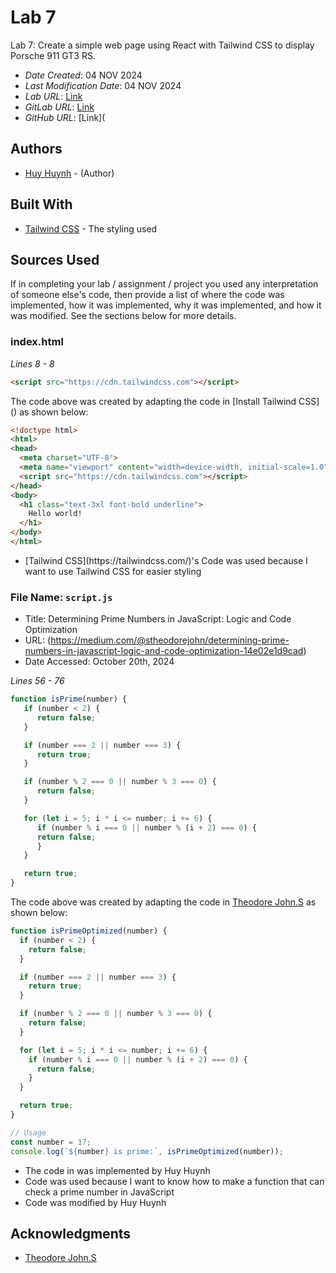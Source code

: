 # Lab 7

Lab 7: Create a simple web page using React with Tailwind CSS to display Porsche 911 GT3 RS.

* *Date Created*: 04 NOV 2024
* *Last Modification Date*: 04 NOV 2024
* *Lab URL*: [Link](https://web.cs.dal.ca/~huyh/csci3172/lab5/)
* *GitLab URL*: [Link](https://git.cs.dal.ca/huyh/csci3172/-/tree/main/labs/lab5?ref_type=heads)
* *GitHub URL*: [Link](


## Authors

* [Huy Huynh](huy.huynh@dal.ca) - (Author)

## Built With

<!--- Provide a list of the frameworks used to build this application, your list should include the name of the framework used, the url where the framework is available for download and what the framework was used for, see the example below --->

* [Tailwind CSS](https://tailwindcss.com/) - The styling used


## Sources Used

If in completing your lab / assignment / project you used any interpretation of someone else's code, then provide a list of where the code was implemented, how it was implemented, why it was implemented, and how it was modified. See the sections below for more details.


### index.html

*Lines 8 - 8*

```html
<script src="https://cdn.tailwindcss.com"></script> 

```

The code above was created by adapting the code in [Install Tailwind CSS](<script src="https://cdn.tailwindcss.com"></script>) as shown below: 

```html
<!doctype html>
<html>
<head>
  <meta charset="UTF-8">
  <meta name="viewport" content="width=device-width, initial-scale=1.0">
  <script src="https://cdn.tailwindcss.com"></script>
</head>
<body>
  <h1 class="text-3xl font-bold underline">
    Hello world!
  </h1>
</body>
</html>
```


- <!---Why---> [Tailwind CSS](https://tailwindcss.com/)'s Code was used because I want to use Tailwind CSS for easier styling



### File Name: `script.js`

* Title: Determining Prime Numbers in JavaScript: Logic and Code Optimization
* URL: (https://medium.com/@stheodorejohn/determining-prime-numbers-in-javascript-logic-and-code-optimization-14e02e1d9cad)
* Date Accessed: October 20th, 2024


*Lines 56 - 76*

```js
function isPrime(number) {
   if (number < 2) {
      return false;
   }

   if (number === 2 || number === 3) {
      return true;
   }

   if (number % 2 === 0 || number % 3 === 0) {
      return false;
   }

   for (let i = 5; i * i <= number; i += 6) {
      if (number % i === 0 || number % (i + 2) === 0) {
      return false;
      }
   }

   return true;
}
```

The code above was created by adapting the code in [Theodore John.S](https://medium.com/@stheodorejohn/determining-prime-numbers-in-javascript-logic-and-code-optimization-14e02e1d9cad) as shown below: 

```js
function isPrimeOptimized(number) {
  if (number < 2) {
    return false;
  }

  if (number === 2 || number === 3) {
    return true;
  }

  if (number % 2 === 0 || number % 3 === 0) {
    return false;
  }

  for (let i = 5; i * i <= number; i += 6) {
    if (number % i === 0 || number % (i + 2) === 0) {
      return false;
    }
  }

  return true;
}

// Usage
const number = 17;
console.log(`${number} is prime:`, isPrimeOptimized(number));
```

- <!---How---> The code in was implemented by Huy Huynh
- <!---Why---> Code was used because I want to know how to make a function that can check a prime number in JavaScript
- <!---How---> Code was modified by Huy Huynh


## Acknowledgments

* [Theodore John.S](https://medium.com/@stheodorejohn)